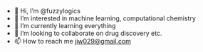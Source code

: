 - 👋 Hi, I’m @fuzzylogics
- 👀 I’m interested in machine learning, computational chemistry
- 🌱 I’m currently learning everything
- 💞️ I’m looking to collaborate on drug discovery etc.
- 📫 How to reach me jiw029@gmail.com

<!---
fuzzylogics/fuzzylogics is a ✨ special ✨ repository because its `README.md` (this file) appears on your GitHub profile.
You can click the Preview link to take a look at your changes.
--->
